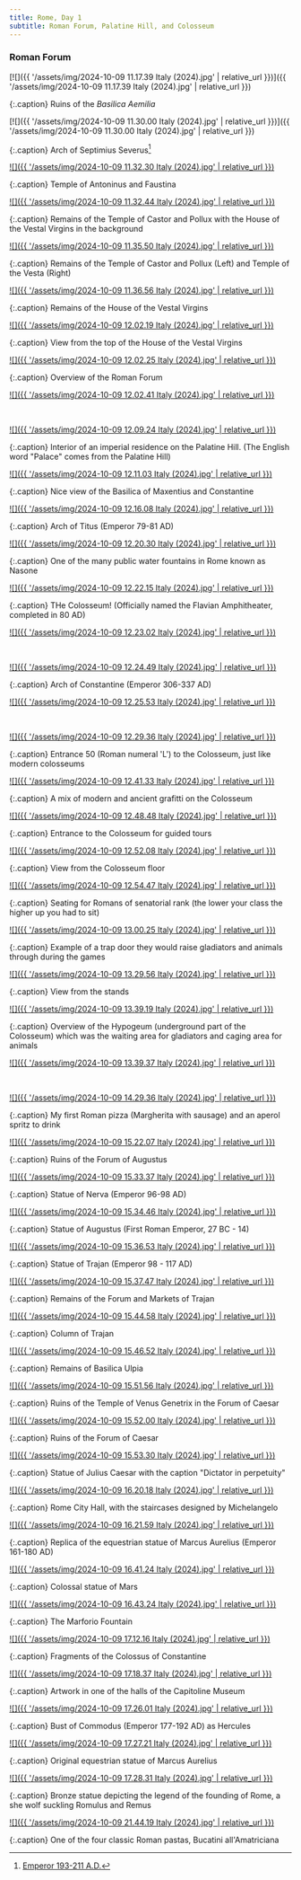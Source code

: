 ```yaml
---
title: Rome, Day 1
subtitle: Roman Forum, Palatine Hill, and Colosseum
---
```


### Roman Forum

[![]({{ '/assets/img/2024-10-09 11.17.39 Italy (2024).jpg' | relative_url }})]({{ '/assets/img/2024-10-09 11.17.39 Italy (2024).jpg' | relative_url }})

{:.caption}
Ruins of the *Basilica Aemilia*

[![]({{ '/assets/img/2024-10-09 11.30.00 Italy (2024).jpg' | relative_url }})]({{ '/assets/img/2024-10-09 11.30.00 Italy (2024).jpg' | relative_url }})

{:.caption}
Arch of Septimius Severus[^1]

[^1]: [Emperor 193-211 A.D.](https://en.wikipedia.org/wiki/Septimius_Severus)

[![]({{ '/assets/img/2024-10-09 11.32.30 Italy (2024).jpg' | relative_url }})]()

{:.caption}
Temple of Antoninus and Faustina

[![]({{ '/assets/img/2024-10-09 11.32.44 Italy (2024).jpg' | relative_url }})]()

{:.caption}
Remains of the Temple of Castor and Pollux with the House of the Vestal Virgins in the background

[![]({{ '/assets/img/2024-10-09 11.35.50 Italy (2024).jpg' | relative_url }})]()

{:.caption}
Remains of the Temple of Castor and Pollux (Left) and Temple of the Vesta (Right)

[![]({{ '/assets/img/2024-10-09 11.36.56 Italy (2024).jpg' | relative_url }})]()

{:.caption}
Remains of the House of the Vestal Virgins

[![]({{ '/assets/img/2024-10-09 12.02.19 Italy (2024).jpg' | relative_url }})]()

{:.caption}
View from the top of the House of the Vestal Virgins

[![]({{ '/assets/img/2024-10-09 12.02.25 Italy (2024).jpg' | relative_url }})]()

{:.caption}
Overview of the Roman Forum

[![]({{ '/assets/img/2024-10-09 12.02.41 Italy (2024).jpg' | relative_url }})]()

<br>

[![]({{ '/assets/img/2024-10-09 12.09.24 Italy (2024).jpg' | relative_url }})]()

{:.caption}
Interior of an imperial residence on the Palatine Hill. (The English word "Palace" comes from the Palatine Hill)

[![]({{ '/assets/img/2024-10-09 12.11.03 Italy (2024).jpg' | relative_url }})]()

{:.caption}
Nice view of the Basilica of Maxentius and Constantine

[![]({{ '/assets/img/2024-10-09 12.16.08 Italy (2024).jpg' | relative_url }})]()

{:.caption}
Arch of Titus (Emperor 79-81 AD)

[![]({{ '/assets/img/2024-10-09 12.20.30 Italy (2024).jpg' | relative_url }})]()

{:.caption}
One of the many public water fountains in Rome known as Nasone

[![]({{ '/assets/img/2024-10-09 12.22.15 Italy (2024).jpg' | relative_url }})]()

{:.caption}
THe Colosseum! (Officially named the Flavian Amphitheater, completed in 80 AD)

[![]({{ '/assets/img/2024-10-09 12.23.02 Italy (2024).jpg' | relative_url }})]()

<br>

[![]({{ '/assets/img/2024-10-09 12.24.49 Italy (2024).jpg' | relative_url }})]()

{:.caption}
Arch of Constantine (Emperor 306-337 AD)

[![]({{ '/assets/img/2024-10-09 12.25.53 Italy (2024).jpg' | relative_url }})]()

<br>

[![]({{ '/assets/img/2024-10-09 12.29.36 Italy (2024).jpg' | relative_url }})]()

{:.caption}
Entrance 50 (Roman numeral 'L') to the Colosseum, just like modern colosseums

[![]({{ '/assets/img/2024-10-09 12.41.33 Italy (2024).jpg' | relative_url }})]()

{:.caption}
A mix of modern and ancient grafitti on the Colosseum

[![]({{ '/assets/img/2024-10-09 12.48.48 Italy (2024).jpg' | relative_url }})]()

{:.caption}
Entrance to the Colosseum for guided tours

[![]({{ '/assets/img/2024-10-09 12.52.08 Italy (2024).jpg' | relative_url }})]()

{:.caption}
View from the Colosseum floor

[![]({{ '/assets/img/2024-10-09 12.54.47 Italy (2024).jpg' | relative_url }})]()

{:.caption}
Seating for Romans of senatorial rank (the lower your class the higher up you had to sit)

[![]({{ '/assets/img/2024-10-09 13.00.25 Italy (2024).jpg' | relative_url }})]()

{:.caption}
Example of a trap door they would raise gladiators and animals through during the games

[![]({{ '/assets/img/2024-10-09 13.29.56 Italy (2024).jpg' | relative_url }})]()

{:.caption}
View from the stands

[![]({{ '/assets/img/2024-10-09 13.39.19 Italy (2024).jpg' | relative_url }})]()

{:.caption}
Overview of the Hypogeum (underground part of the Colosseum) which was the waiting area for gladiators and caging area for animals

[![]({{ '/assets/img/2024-10-09 13.39.37 Italy (2024).jpg' | relative_url }})]()

<br>

[![]({{ '/assets/img/2024-10-09 14.29.36 Italy (2024).jpg' | relative_url }})]()

{:.caption}
My first Roman pizza (Margherita with sausage) and an aperol spritz to drink

[![]({{ '/assets/img/2024-10-09 15.22.07 Italy (2024).jpg' | relative_url }})]()

{:.caption}
Ruins of the Forum of Augustus

[![]({{ '/assets/img/2024-10-09 15.33.37 Italy (2024).jpg' | relative_url }})]()

{:.caption}
Statue of Nerva (Emperor 96-98 AD)

[![]({{ '/assets/img/2024-10-09 15.34.46 Italy (2024).jpg' | relative_url }})]()

{:.caption}
Statue of Augustus (First Roman Emperor, 27 BC - 14)

[![]({{ '/assets/img/2024-10-09 15.36.53 Italy (2024).jpg' | relative_url }})]()

{:.caption}
Statue of Trajan (Emperor 98 - 117 AD)

[![]({{ '/assets/img/2024-10-09 15.37.47 Italy (2024).jpg' | relative_url }})]()

{:.caption}
Remains of the Forum and Markets of Trajan

[![]({{ '/assets/img/2024-10-09 15.44.58 Italy (2024).jpg' | relative_url }})]()

{:.caption}
Column of Trajan

[![]({{ '/assets/img/2024-10-09 15.46.52 Italy (2024).jpg' | relative_url }})]()

{:.caption}
Remains of Basilica Ulpia

[![]({{ '/assets/img/2024-10-09 15.51.56 Italy (2024).jpg' | relative_url }})]()

{:.caption}
Ruins of the Temple of Venus Genetrix in the Forum of Caesar

[![]({{ '/assets/img/2024-10-09 15.52.00 Italy (2024).jpg' | relative_url }})]()

{:.caption}
Ruins of the Forum of Caesar

[![]({{ '/assets/img/2024-10-09 15.53.30 Italy (2024).jpg' | relative_url }})]()

{:.caption}
Statue of Julius Caesar with the caption "Dictator in perpetuity"

[![]({{ '/assets/img/2024-10-09 16.20.18 Italy (2024).jpg' | relative_url }})]()

{:.caption}
Rome City Hall, with the staircases designed by Michelangelo

[![]({{ '/assets/img/2024-10-09 16.21.59 Italy (2024).jpg' | relative_url }})]()

{:.caption}
Replica of the equestrian statue of Marcus Aurelius (Emperor 161-180 AD)

[![]({{ '/assets/img/2024-10-09 16.41.24 Italy (2024).jpg' | relative_url }})]()

{:.caption}
Colossal statue of Mars

[![]({{ '/assets/img/2024-10-09 16.43.24 Italy (2024).jpg' | relative_url }})]()

{:.caption}
The Marforio Fountain

[![]({{ '/assets/img/2024-10-09 17.12.16 Italy (2024).jpg' | relative_url }})]()

{:.caption}
Fragments of the Colossus of Constantine

[![]({{ '/assets/img/2024-10-09 17.18.37 Italy (2024).jpg' | relative_url }})]()

{:.caption}
Artwork in one of the halls of the Capitoline Museum

[![]({{ '/assets/img/2024-10-09 17.26.01 Italy (2024).jpg' | relative_url }})]()

{:.caption}
Bust of Commodus (Emperor 177-192 AD) as Hercules

[![]({{ '/assets/img/2024-10-09 17.27.21 Italy (2024).jpg' | relative_url }})]()

{:.caption}
Original equestrian statue of Marcus Aurelius

[![]({{ '/assets/img/2024-10-09 17.28.31 Italy (2024).jpg' | relative_url }})]()

{:.caption}
Bronze statue depicting the legend of the founding of Rome, a she wolf suckling Romulus and Remus

[![]({{ '/assets/img/2024-10-09 21.44.19 Italy (2024).jpg' | relative_url }})]()

{:.caption}
One of the four classic Roman pastas, Bucatini all'Amatriciana
